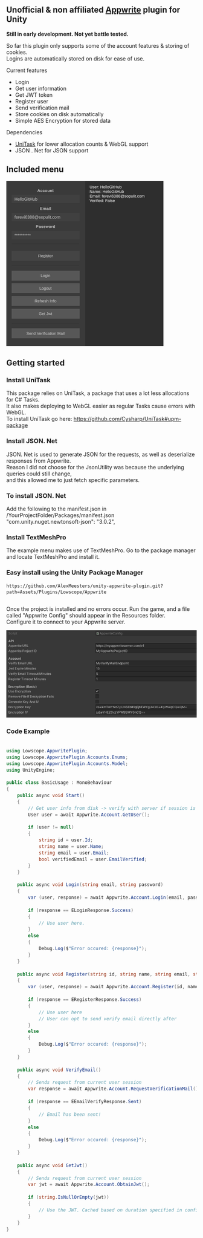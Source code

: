 ## Unofficial & non affiliated [Appwrite](https://github.com/appwrite/appwrite) plugin for Unity

**Still in early development. Not yet battle tested.**

So far this plugin only supports some of the account features & storing of cookies.  
Logins are automatically stored on disk for ease of use.

Current features
 - Login
 - Get user information
 - Get JWT token
 - Register user
 - Send verification mail
 - Store cookies on disk automatically
 - Simple AES Encryption for stored data

Dependencies
 - [UniTask](https://github.com/Cysharp/UniTask) for lower allocation counts & WebGL support
 - JSON . Net for JSON support
  
## Included menu
  
![Menu Example](https://github.com/AlexMeesters/unity-appwrite-plugin/blob/main/menu_example.png)

## Getting started


### Install UniTask

This package relies on UniTask, a package that uses a lot less allocations for C# Tasks.  
It also makes deploying to WebGL easier as regular Tasks cause errors with WebGL.  
To install UniTask go here: https://github.com/Cysharp/UniTask#upm-package

### Install JSON. Net

JSON. Net is used to generate JSON for the requests, as well as deserialize responses from Appwrite.  
Reason I did not choose for the JsonUtility was because the underlying queries could still change,   
and this allowed me to just fetch specific parameters.

### To install JSON. Net

Add the following to the manifest.json in /YourProjectFolder/Packages/manifest.json  
"com.unity.nuget.newtonsoft-json": "3.0.2",

### Install TextMeshPro

The example menu makes use of TextMeshPro.
Go to the package manager and locate TextMeshPro and install it.


### Easy install using the Unity Package Manager
```
https://github.com/AlexMeesters/unity-appwrite-plugin.git?path=Assets/Plugins/Lowscope/Appwrite
```

## 

Once the project is installed and no errors occur. Run the game, and a file called "Appwrite Config" should appear in the Resources folder.  
Configure it to connect to your Appwrite server.

![Config Example](https://github.com/AlexMeesters/unity-appwrite-plugin/blob/main/config_example.png)

### Code Example

```csharp

using Lowscope.AppwritePlugin;
using Lowscope.AppwritePlugin.Accounts.Enums;
using Lowscope.AppwritePlugin.Accounts.Model;
using UnityEngine;

public class BasicUsage : MonoBehaviour
{
	public async void Start()
	{
		// Get user info from disk -> verify with server if session is valid. -> Not valid, then nullified.
		User user = await Appwrite.Account.GetUser();

		if (user != null)
		{
			string id = user.Id;
			string name = user.Name;
			string email = user.Email;
			bool verifiedEmail = user.EmailVerified;
		}
	}

	public async void Login(string email, string password)
	{
		var (user, response) = await Appwrite.Account.Login(email, password);

		if (response == ELoginResponse.Success)
		{
			// Use user here.
		}
		else
		{
			Debug.Log($"Error occured: {response}");
		}
	}

	public async void Register(string id, string name, string email, string password)
	{
		var (user, response) = await Appwrite.Account.Register(id, name, email, password);

		if (response == ERegisterResponse.Success)
		{
			// Use user here
			// User can opt to send verify email directly after
		}
		else
		{
			Debug.Log($"Error occured: {response}");
		}
	}

	public async void VerifyEmail()
	{
		// Sends request from current user session
		var response = await Appwrite.Account.RequestVerificationMail();

		if (response == EEmailVerifyResponse.Sent)
		{
			// Email has been sent!
		}
		else
		{
			Debug.Log($"Error occured: {response}");
		}
	}

	public async void GetJwt()
	{
		// Sends request from current user session
		var jwt = await Appwrite.Account.ObtainJwt();

		if (string.IsNullOrEmpty(jwt))
		{
			// Use the JWT. Cached based on duration specified in configuration.
		}
	}
}

```
